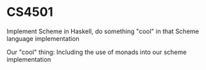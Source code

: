 CS4501
======

Implement Scheme in Haskell, do something "cool" in that Scheme language implementation

Our "cool" thing: Including the use of monads into our scheme implementation

